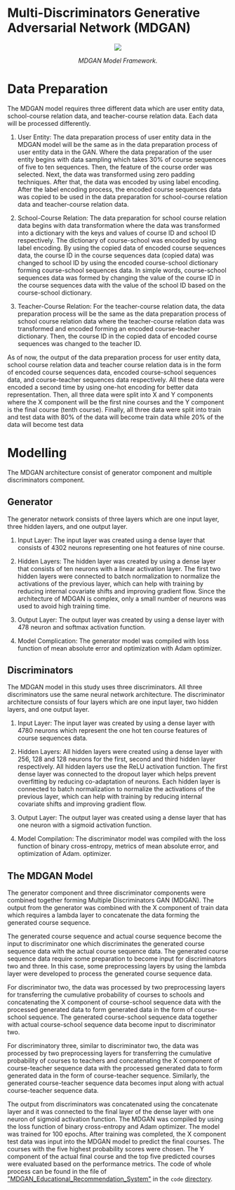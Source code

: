# Multi-Discriminators Generative Adversarial Network (MDGAN)

<p align="middle">
<img src=https://github.com/dimashidayat99/Personalized_Learning_With_GAI/blob/main/model/MDGAN/framework/MDGAN_framework.png>
</p>
<p align="middle">
    <em>MDGAN Model Framework.</em>
</p>

# Data Preparation

The MDGAN model requires three different data which are user entity data, school-course relation data, and teacher-course relation data. Each data will be processed differently. 

1. User Entity: The data preparation process of user entity data in the MDGAN model will be the same as in the data preparation process of user entity data in the GAN. Where the data preparation of the user entity begins with data sampling which takes 30% of course sequences of five to ten sequences. Then, the feature of the course order was selected. Next, the data was transformed using zero padding techniques. After that, the data was encoded by using label encoding. After the label encoding process, the encoded course sequences data was copied to be used in the data preparation for school-course relation data and teacher-course relation data. 

2. School-Course Relation: The data preparation for school course relation data begins with data transformation where the data was transformed into a dictionary with the keys and values of course ID and school ID respectively. The dictionary of course-school was encoded by using label encoding. By using the copied data of encoded course sequences data, the course ID in the course sequences data (copied data) was changed to school ID by using the encoded course-school dictionary forming course-school sequences data. In simple words, course-school sequences data was formed by changing the value of the course ID in the course sequences data with the value of the school ID based on the course-school dictionary.
  
3. Teacher-Course Relation: For the teacher-course relation data, the data preparation process will be the same as the data preparation process of school course relation data where the teacher-course relation data was transformed and encoded forming an encoded course-teacher dictionary. Then, the course ID in the copied data of encoded course sequences was changed to the teacher ID.

As of now, the output of the data preparation process for user entity data, school course relation data and teacher course relation data is in the form of encoded course sequences data, encoded course-school sequences data, and course-teacher sequences data respectively. All these data were encoded a second time by using one-hot encoding for better data representation. Then, all three data were split into X and Y components where the X component will be the first nine courses and the Y component is the final course (tenth course). Finally, all three data were split into train and test data with 80% of the data will become train data while 20% of the data will become test data

# Modelling
The MDGAN architecture consist of generator component and multiple discriminators component. 

## Generator
The generator network consists of three layers which are one input layer, three hidden layers, and one output layer. 

1. Input Layer: The input layer was created using a dense layer that consists of 4302 neurons representing one hot features of nine course.

2. Hidden Layers: The hidden layer was created by using a dense layer that consists of ten neurons with a linear activation layer. The first two hidden layers were connected to batch normalization to normalize the activations of the previous layer, which can help with training by reducing internal covariate shifts and improving gradient flow. Since the architecture of MDGAN is complex, only a small number of neurons was used to avoid high training time. 

3. Output Layer: The output layer was created by using a dense layer with 478 neuron and softmax activation function.

4. Model Complication: The generator model was compiled with loss function of mean absolute error and optimization with Adam optimizer. 

## Discriminators
The MDGAN model in this study uses three discriminators. All three discriminators use the same neural network architecture. The discriminator architecture consists of four layers which are one input layer, two hidden layers, and one output layer. 

1. Input Layer: The input layer was created by using a dense layer with 4780 neurons which represent the one hot ten course features of course sequences data.

2. Hidden Layers: All hidden layers were created using a dense layer with 256, 128 and 128 neurons for the first, second and third hidden layer respectively. All hidden layers use the ReLU activation function. The first dense layer was connected to the dropout layer which helps prevent overfitting by reducing co-adaptation of neurons. Each hidden layer is connected to batch normalization to normalize the activations of the previous layer, which can help with training by reducing internal covariate shifts and improving gradient flow.

3. Output Layer: The output layer was created using a dense layer that has one neuron with a sigmoid activation function. 

4. Model Compilation: The discriminator model was compiled with the loss function of binary cross-entropy, metrics of mean absolute error, and optimization of Adam.
optimizer.

## The MDGAN Model

The generator component and three discriminator components were combined together forming Multiple Discriminators GAN (MDGAN). The output from the generator was combined with the X component of train data which requires a lambda layer to concatenate the data forming the generated course sequence. 

The generated course sequence and actual course sequence become the input to discriminator one which discriminates the generated course sequence data with the actual course sequence data. The generated course sequence data require some preparation to become input for discriminators two and three. In this case, some preprocessing layers by using the lambda layer were developed to process the generated course sequence data. 

For discriminator two, the data was processed by two preprocessing layers for transferring the cumulative probability of courses to schools and concatenating the X component of course-school sequence data with the processed generated data to form generated data in the form of course-school sequence. The generated course-school sequence data together with actual course-school sequence data become input to discriminator two.

For discriminatory three, similar to discriminator two, the data was processed by two preprocessing layers for transferring the cumulative probability of courses to teachers and concatenating the X component of course-teacher sequence data with the processed generated data to form generated data in the form of course-teacher sequence. Similarly, the generated course-teacher sequence data becomes input along with actual course-teacher sequence data. 

The output from discriminators was concatenated using the concatenate layer and it was connected to the final layer of the dense layer with one neuron of sigmoid activation function. The MDGAN was compiled by using the loss function of binary cross-entropy and Adam optimizer. The model was trained for 100 epochs. After training was completed, the X component test data was input into the MDGAN model to predict the final courses. The courses with the five highest probability scores were chosen. The Y component of the actual final course and the top five predicted courses were evaluated based on the performance metrics. The code of whole process can be found in the file of ["MDGAN_Educational_Recommendation_System"](https://github.com/dimashidayat99/Personalized_Learning_With_GAI/blob/main/model/MDGAN/code/MDGAN_Educational_Recommendation_System.ipynb) in the `code` [directory](https://github.com/dimashidayat99/Personalized_Learning_With_GAI/blob/main/model/MDGAN/code).

